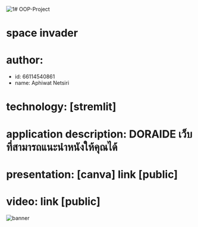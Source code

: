 ![1](https://github.com/AphiwatNetsiri/AphiwatNettsiri-OOP_Project/assets/159878321/e6d340cd-21e1-4832-ac0c-e59d4b903521)# OOP-Project

# space invader
# author: 
  * id: 66114540861
  * name: Aphiwat Netsiri
# technology: [stremlit]
# application description: DORAIDE เว็บที่สามารถแนะนำหนังให้คุณได้
# presentation: [canva] link [public]
# video: link [public]
  
![banner](![1](https://github.com/AphiwatNetsiri/AphiwatNettsiri-OOP_Project/assets/159878321/c14ed074-0ffd-4664-9365-ec431077e226))
